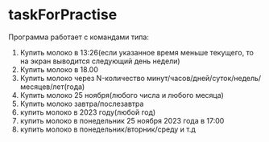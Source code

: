 # taskForPractise
Программа работает с командами типа:
1. Купить молоко в 13:26(если указанное время меньше текущего, то на экран выводится следующий день недели)
2. Купить молоко в 18.00
3. Купить молоко через N-количество минут/часов/дней/суток/недель/месяцев/лет(года)
4. Купить молоко 25 ноября(любого числа и любого месяца)
5. Купить молоко завтра/послезавтра
6. купить молоко в 2023 году(любой год)
7. купить молоко в понедельник 25 ноября 2023 года в 17:00
8. купить молоко в понедельник/вторник/среду и т.д
